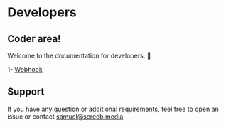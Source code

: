 # Developers

## Coder area!

Welcome to the documentation for developers. 👋

1- [Webhook](https://github.com/ScreebApp/developers/wiki/Webhook)

## Support

If you have any question or additional requirements, feel free to open an issue or contact samuel@screeb.media.
